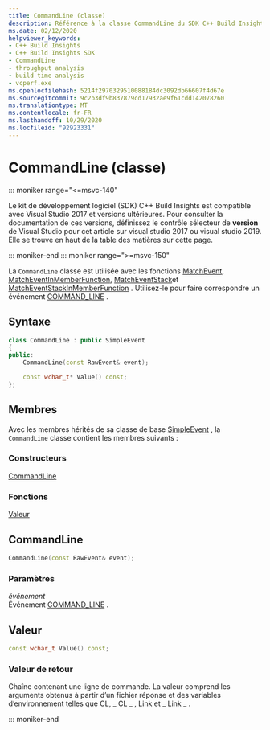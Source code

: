 ```yaml
---
title: CommandLine (classe)
description: Référence à la classe CommandLine du SDK C++ Build Insights.
ms.date: 02/12/2020
helpviewer_keywords:
- C++ Build Insights
- C++ Build Insights SDK
- CommandLine
- throughput analysis
- build time analysis
- vcperf.exe
ms.openlocfilehash: 5214f2970329510088184dc3092db66607f4d67e
ms.sourcegitcommit: 9c2b3df9b837879cd17932ae9f61cdd142078260
ms.translationtype: MT
ms.contentlocale: fr-FR
ms.lasthandoff: 10/29/2020
ms.locfileid: "92923331"
---
```

# <a name="commandline-class"></a>CommandLine (classe)

::: moniker range="<=msvc-140"

Le kit de développement logiciel (SDK) C++ Build Insights est compatible avec Visual Studio 2017 et versions ultérieures. Pour consulter la documentation de ces versions, définissez le contrôle sélecteur de **version** de Visual Studio pour cet article sur visual studio 2017 ou visual studio 2019. Elle se trouve en haut de la table des matières sur cette page.

::: moniker-end
::: moniker range=">=msvc-150"

La `CommandLine` classe est utilisée avec les fonctions [MatchEvent](../functions/match-event.md), [MatchEventInMemberFunction](../functions/match-event-in-member-function.md), [MatchEventStack](../functions/match-event-stack.md)et [MatchEventStackInMemberFunction](../functions/match-event-stack-in-member-function.md) . Utilisez-le pour faire correspondre un événement [COMMAND_LINE](../event-table.md#command-line) .

## <a name="syntax"></a>Syntaxe

```cpp
class CommandLine : public SimpleEvent
{
public:
    CommandLine(const RawEvent& event);

    const wchar_t* Value() const;
};
```

## <a name="members"></a>Membres

Avec les membres hérités de sa classe de base [SimpleEvent](simple-event.md) , la `CommandLine` classe contient les membres suivants :

### <a name="constructors"></a>Constructeurs

[CommandLine](#command-line)

### <a name="functions"></a>Fonctions

[Valeur](#value)

## <a name="commandline"></a><a name="command-line"></a> CommandLine

```cpp
CommandLine(const RawEvent& event);
```

### <a name="parameters"></a>Paramètres

*événement*\
Événement [COMMAND_LINE](../event-table.md#command-line) .

## <a name="value"></a><a name="value"></a> Valeur

```cpp
const wchar_t Value() const;
```

### <a name="return-value"></a>Valeur de retour

Chaîne contenant une ligne de commande. La valeur comprend les arguments obtenus à partir d’un fichier réponse et des variables d’environnement telles que CL, \_ CL \_ , Link et \_ Link \_ .

::: moniker-end
